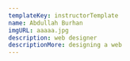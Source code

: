 ```yaml
---
templateKey: instructorTemplate
name: Abdullah Burhan
imgURL: aaaaa.jpg
description: web designer
descriptionMore: designing a web
---
```

